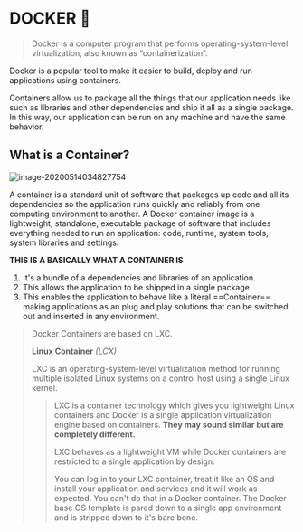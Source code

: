 # DOCKER  🐋

> Docker is a computer program that performs operating-system-level virtualization, also known as “containerization”.

Docker is a popular tool to make it easier to build, deploy and run applications using containers. 

Containers allow us to package all the things that our application needs like such as libraries and other dependencies and ship it all as a single package. In this way, our application can be run on any machine and have the same behavior.

## What is a Container? 

![image-20200514034827754](C:\Users\CH405\AppData\Roaming\Typora\typora-user-images\image-20200514034827754.png)



A container is a standard unit of software that packages up code and all its dependencies so the application runs quickly and reliably from one computing environment to another. A Docker container image is a lightweight, standalone, executable package of software that includes everything needed to run an application: code, runtime, system tools, system libraries and settings.

**THIS IS A BASICALLY WHAT A CONTAINER IS**

1. It's a bundle of a dependencies and libraries of an application.
2. This allows the application to be shipped in a single package.
3. This enables the application to behave like a literal ==Container== making applications as an plug and play solutions that can be switched out and inserted in any environment. 

> Docker Containers are based on LXC. 
>
> **Linux Container**  *(LCX)* 
>
> LXC is an operating-system-level virtualization method for running multiple isolated Linux systems on a control host using a single Linux kernel. 
>
> > LXC is a container technology which gives you lightweight Linux containers and Docker is a single application virtualization engine based on containers.  **They may sound similar but are completely different.**
> >
> > LXC behaves as a lightweight VM while Docker containers are restricted to a single application by design.
> >
> > You can log in to your LXC container, treat it like an OS and install your application and services and it will work as expected. You can't do that in a Docker container. The Docker base OS template is pared down to a single app environment and is stripped down to it's bare bone.

 


